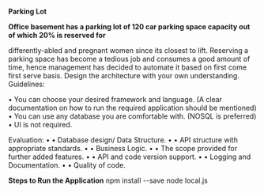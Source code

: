 **Parking Lot**

**Office basement has a parking lot of 120 car parking space capacity out of which 20% is reserved for**

differently-abled and pregnant women since its closest to lift.
Reserving a parking space has become a tedious job and consumes a good amount of time, hence
management has decided to automate it based on first come first serve basis.
Design the architecture with your own understanding.
Guidelines:

• You can choose your desired framework and language. (A clear documentation on how to run the
required application should be mentioned)
• You can use any database you are comfortable with. (NOSQL is preferred)
• UI is not required.

Evaluation:
• • Database design/ Data Structure.
• • API structure with appropriate standards.
• • Business Logic.
• • The scope provided for further added features.
• • API and code version support.
• • Logging and Documentation.
• • Quality of code. 


**Steps to Run the Application**
npm install --save
node local.js
